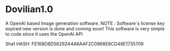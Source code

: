# Dovilian1.0
A OpenAI based Image generation software.
NOTE : Software`s license key expired new version is done and coming soon!
This software is very simple to code since it uses the OpenAI API

Sha1 HASH: FE168D6D56292A4A6AAF2C0968E8CD46E1735709
